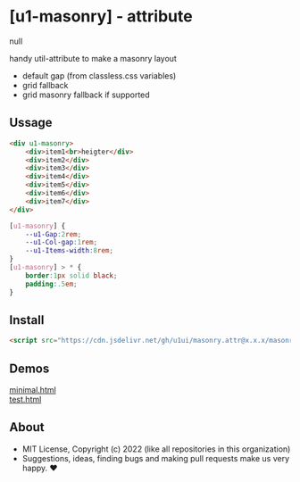 # [u1-masonry] - attribute
null

handy util-attribute to make a masonry layout

- default gap (from classless.css variables)
- grid fallback
- grid masonry fallback if supported

## Ussage

```html
<div u1-masonry>
    <div>item1<br>heigter</div>
    <div>item2</div>
    <div>item3</div>
    <div>item4</div>
    <div>item5</div>
    <div>item6</div>
    <div>item7</div>
</div>
```

```css
[u1-masonry] {
    --u1-Gap:2rem;
    --u1-Col-gap:1rem;
    --u1-Items-width:8rem;
}
[u1-masonry] > * {
    border:1px solid black;
    padding:.5em;
}
```

## Install

```html
<script src="https://cdn.jsdelivr.net/gh/u1ui/masonry.attr@x.x.x/masonry.min.js" type=module></script>
```

## Demos

[minimal.html](http://gcdn.li/u1ui/masonry.attr@main/tests/minimal.html)  
[test.html](http://gcdn.li/u1ui/masonry.attr@main/tests/test.html)  

## About

- MIT License, Copyright (c) 2022 <u1> (like all repositories in this organization) <br>
- Suggestions, ideas, finding bugs and making pull requests make us very happy. ♥

